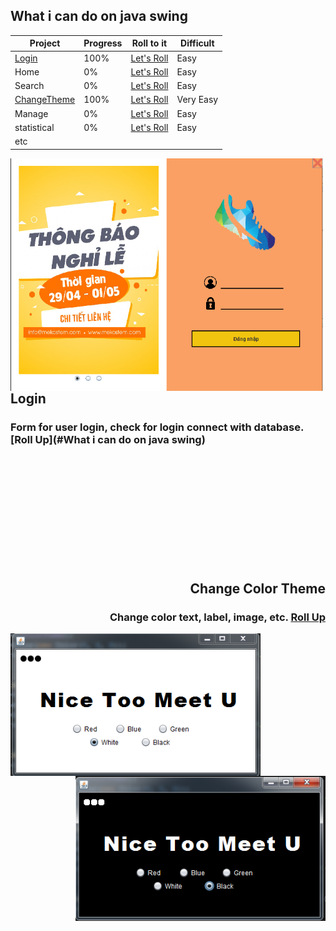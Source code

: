 ## What i can do on java swing

| Project | Progress | Roll to it | Difficult |
| --------- | ----- | ----------| ------------ |
| [Login](./JavaSwing/src/Login) | 100% | [Let's Roll](#Login) | Easy |
| Home | 0% | [Let's Roll](#What-i-can-do-on-ava-swing) | Easy |
| Search | 0% | [Let's Roll](#What-i-can-do-on-ava-swing) | Easy |
| [ChangeTheme](./JavaSwing/src/ChangeTheme) | 100% | [Let's Roll](#Change-Color-Theme) | Very Easy |
| Manage | 0% | [Let's Roll](#What-i-can-do-on-ava-swing) | Easy |
| statistical | 0% | [Let's Roll](#What-i-can-do-on-ava-swing) | Easy |
| etc | |

<img align="left" src="/./JavaSwing/src/images/123.png" width="500px">
<div align="left">

## Login 
### Form for user login, check for login connect with database. [Roll Up](#What i can do on java swing)

</div>

<br><br><br><br><br><br><br><br><br><br>
<div align="right">

## Change Color Theme
### Change color text, label, image, etc. [Roll Up](#What-i-can-do-on-ava-swing)

</div>
<img align="left" src="/./JavaSwing/src/images/colorwhite.PNG" width="400px">
<img align="right" src="/./JavaSwing/src/images/colorblack.PNG" width="400px">
